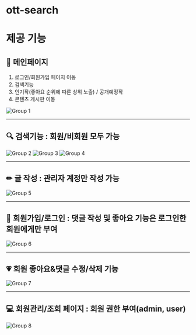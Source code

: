 # ott-search
  
# 제공 기능


  
## :page_with_curl: 메인페이지
1. 로그인/회원가입 페이지 이동
2. 검색기능
3. 인기작(좋아요 순위에 따른 상위 노출) / 공개예정작
4. 콘텐츠 게시판 이동
   
![Group 1](https://github.com/suover/ott-search/assets/159120751/efcaa5af-1aef-4f5a-bba6-4bf530ae3057)

  

  
---
## :mag: 검색기능 : 회원/비회원 모두 가능

![Group 2](https://github.com/suover/ott-search/assets/159120751/e5897742-b65a-4334-ace6-1cfc7457294e)
![Group 3](https://github.com/suover/ott-search/assets/159120751/7bb6b558-f8f0-4593-8858-d7f79ab185c8)
![Group 4](https://github.com/suover/ott-search/assets/159120751/ce23b2d2-2dd8-45f2-9ca4-717f5a33791e)



  
---

  
## ✏ 글 작성 : 관리자 계정만 작성 가능
  
![Group 5](https://github.com/suover/ott-search/assets/159120751/b288ca09-4758-48b2-9410-63f00cefa73b)



  
---
## :raising_hand: 회원가입/로그인 : 댓글 작성 및 좋아요 기능은 로그인한 회원에게만 부여
  
![Group 6](https://github.com/suover/ott-search/assets/159120751/103c699d-7ea2-401a-9aa7-4005805bc594)

  
---

  
## :heartpulse: 회원 좋아요&댓글 수정/삭제 기능

![Group 7](https://github.com/suover/ott-search/assets/159120751/4213d69a-819a-46d0-80c4-193855a4c98e)

  
---

  
## :computer: 회원관리/조회 페이지 : 회원 권한 부여(admin, user)
  
![Group 8](https://github.com/suover/ott-search/assets/159120751/4c7a99c7-de2d-4c31-a9fb-b5f1f6982290)
